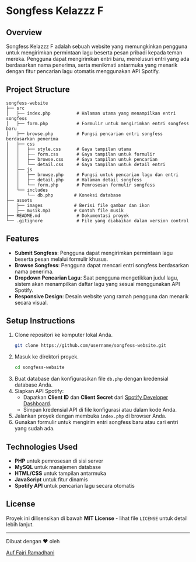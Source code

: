 # Songfess Kelazzz F

## Overview
Songfess Kelazzz F adalah sebuah website yang memungkinkan pengguna untuk mengirimkan permintaan lagu beserta pesan pribadi kepada teman mereka. Pengguna dapat mengirimkan entri baru, menelusuri entri yang ada berdasarkan nama penerima, serta menikmati antarmuka yang menarik dengan fitur pencarian lagu otomatis menggunakan API Spotify.

## Project Structure
```
songfess-website
├── src
│   ├── index.php          # Halaman utama yang menampilkan entri songfess
│   ├── form.php           # Formulir untuk mengirimkan entri songfess baru
│   ├── browse.php         # Fungsi pencarian entri songfess berdasarkan penerima
│   ├── css
│   │   ├── style.css      # Gaya tampilan utama
│   │   ├── form.css       # Gaya tampilan untuk formulir
│   │   ├── browse.css     # Gaya tampilan untuk pencarian
│   │   └── detail.css     # Gaya tampilan untuk detail entri
│   ├── js
│   │   ├── browse.php     # Fungsi untuk pencarian lagu dan entri
│   │   ├── detail.php     # Halaman detail songfess
│   │   └── form.php       # Pemrosesan formulir songfess
│   └── includes
│       └── db.php        # Koneksi database
├── assets
│   ├── images            # Berisi file gambar dan ikon
│   ├── musik.mp3         # Contoh file musik
├── README.md              # Dokumentasi proyek
└── .gitignore             # File yang diabaikan dalam version control
```

## Features
- **Submit Songfess**: Pengguna dapat mengirimkan permintaan lagu beserta pesan melalui formulir khusus.
- **Browse Songfess**: Pengguna dapat mencari entri songfess berdasarkan nama penerima.
- **Dropdown Pencarian Lagu**: Saat pengguna mengetikkan judul lagu, sistem akan menampilkan daftar lagu yang sesuai menggunakan API Spotify.
- **Responsive Design**: Desain website yang ramah pengguna dan menarik secara visual.

## Setup Instructions
1. Clone repositori ke komputer lokal Anda.
   ```bash
   git clone https://github.com/username/songfess-website.git
   ```
2. Masuk ke direktori proyek.
   ```bash
   cd songfess-website
   ```
3. Buat database dan konfigurasikan file `db.php` dengan kredensial database Anda.
4. Siapkan API Spotify:
   - Dapatkan **Client ID** dan **Client Secret** dari [Spotify Developer Dashboard](https://developer.spotify.com/dashboard/).
   - Simpan kredensial API di file konfigurasi atau dalam kode Anda.
5. Jalankan proyek dengan membuka `index.php` di browser Anda.
6. Gunakan formulir untuk mengirim entri songfess baru atau cari entri yang sudah ada.

## Technologies Used
- **PHP** untuk pemrosesan di sisi server
- **MySQL** untuk manajemen database
- **HTML/CSS** untuk tampilan antarmuka
- **JavaScript** untuk fitur dinamis
- **Spotify API** untuk pencarian lagu secara otomatis

## License
Proyek ini dilisensikan di bawah **MIT License** - lihat file `LICENSE` untuk detail lebih lanjut.

---
Dibuat dengan ❤️ oleh<p><a href="https://instagram.com/awfajrii" target="_blank">Auf Fajri Ramadhani</a></p>

